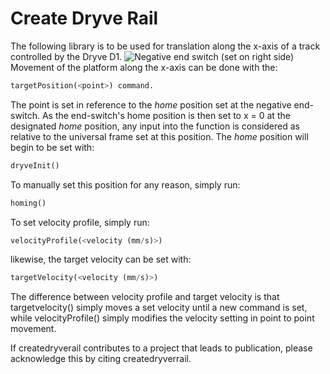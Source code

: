 # Create Dryve Rail

The following library is to be used for translation along the x-axis of a track controlled by the Dryve D1.
![Negative end switch (set on right side)](https://i.imgur.com/00q584T.png)
Movement of the platform along the x-axis can be done with the:
```python    
targetPosition(<point>) command.
```
The point is set in reference to the *home* position set at the negative end-switch.
As the end-switch's home position is then set to x = 0 at the designated *home* position, any input into the function is considered as relative to the universal frame set at this position. 
The *home* position will begin to be set with:
```python    
dryveInit()
```
To manually set this position for any reason, simply run:
```python
homing()
```
To set velocity profile, simply run:
```python
velocityProfile(<velocity (mm/s)>)
```
likewise, the target velocity can be set with:
```python
targetVelocity(<velocity (mm/s)>)
```
The difference between velocity profile and target velocity is that targetvelocity() simply moves a set velocity 
until a new command is set, while velocityProfile() simply modifies the velocity setting in point to point movement.

If createdryverail contributes to a project that leads to publication, please acknowledge this by citing createdryverrail.
